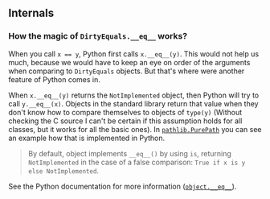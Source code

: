 ## Internals
### How the magic of `DirtyEquals.__eq__` works?
When you call `x == y`, Python first calls `x.__eq__(y)`. This would not help us
much, because we would have to keep an eye on order of the arguments when
comparing to `DirtyEquals` objects. But that's where were another feature of
Python comes in.

When `x.__eq__(y)` returns the `NotImplemented` object, then Python will try to
call `y.__eq__(x)`. Objects in the standard library return that value when they
don't know how to compare themselves to objects of `type(y)` (Without checking
the C source I can't be certain if this assumption holds for all classes, but it
works for all the basic ones).
In [`pathlib.PurePath`](https://github.com/python/cpython/blob/aebbd7579a421208f48dd6884b67dbd3278b71ad/Lib/pathlib.py#L751)
you can see an example how that is implemented in Python.

> By default, object implements `__eq__()` by using `is`,
> returning `NotImplemented` in the case of a false comparison: 
> `True if x is y else NotImplemented`.

See the Python documentation for more information ([`object.__eq__`](https://docs.python.org/3/reference/datamodel.html#object.__eq__)).
